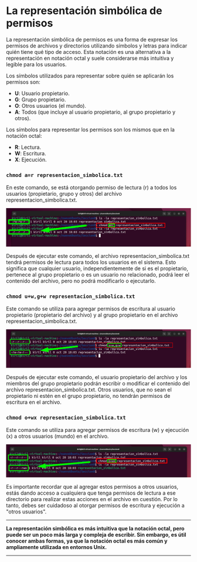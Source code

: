 # La representación simbólica de permisos

La representación simbólica de permisos es una forma de expresar los permisos de archivos y directorios utilizando símbolos y letras para indicar quién tiene qué tipo de acceso. Esta notación es una alternativa a la representación en notación octal y suele considerarse más intuitiva y legible para los usuarios. 

Los símbolos utilizados para representar sobre quién se aplicarán los permisos son:
* **U**: Usuario propietario.
* **G**: Grupo propietario.
* **O**: Otros usuarios (el mundo).
* **A**: Todos (que incluye al usuario propietario, al grupo propietario y otros).

Los símbolos para representar los permisos son los mismos que en la notación octal:
* **R**: Lectura.
* **W**: Escritura.
* **X**: Ejecución.


### `chmod a=r representacion_simbolica.txt  `

En este comando, se está otorgando permiso de lectura (r) a todos los usuarios (propietario, grupo y otros) del archivo representacion_simbolica.txt.

![ejemplo 1](/img/806-ejemplo1.png)

Después de ejecutar este comando, el archivo representacion_simbolica.txt tendrá permisos de lectura para todos los usuarios en el sistema. Esto significa que cualquier usuario, independientemente de si es el propietario, pertenece al grupo propietario o es un usuario no relacionado, podrá leer el contenido del archivo, pero no podrá modificarlo o ejecutarlo.

### `chmod u+w,g+w representacion_simbolica.txt `

Este comando se utiliza para agregar permisos de escritura al usuario propietario (propietario del archivo) y al grupo propietario en el archivo representacion_simbolica.txt. 

![ejemplo 2](/img/806-ejemplo2.png)

Después de ejecutar este comando, el usuario propietario del archivo y los miembros del grupo propietario podrán escribir o modificar el contenido del archivo representacion_simbolica.txt. Otros usuarios, que no sean el propietario ni estén en el grupo propietario, no tendrán permisos de escritura en el archivo.

### `chmod o+wx representacion_simbolica.txt `

Este comando se utiliza para agregar permisos de escritura (w) y ejecución (x) a otros usuarios (mundo) en el archivo.

![ejemplo 3](/img/806.ejemplo3.png)

Es importante recordar que al agregar estos permisos a otros usuarios, estás dando acceso a cualquiera que tenga permisos de lectura a ese directorio para realizar estas acciones en el archivo en cuestión. Por lo tanto, debes ser cuidadoso al otorgar permisos de escritura y ejecución a "otros usuarios".

***

**La representación simbólica es más intuitiva que la notación octal, pero puede ser un poco más larga y compleja de escribir. Sin embargo, es útil conocer ambas formas, ya que la notación octal es más común y ampliamente utilizada en entornos Unix.**

***